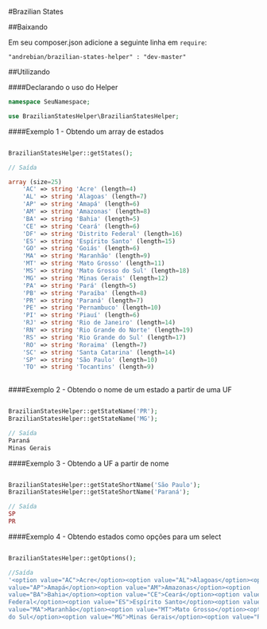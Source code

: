 
#Brazilian States

##Baixando

Em seu composer.json adicione a seguinte linha em `require`:

```"andrebian/brazilian-states-helper" : "dev-master" ```


##Utilizando

####Declarando o uso do Helper

```php
namespace SeuNamespace;

use BrazilianStatesHelper\BrazilianStatesHelper;
```        

####Exemplo 1 - Obtendo um array de estados


```php

BrazilianStatesHelper::getStates();

// Saída

array (size=25)
    'AC' => string 'Acre' (length=4)
    'AL' => string 'Alagoas' (length=7)
    'AP' => string 'Amapá' (length=6)
    'AM' => string 'Amazonas' (length=8)
    'BA' => string 'Bahia' (length=5)
    'CE' => string 'Ceará' (length=6)
    'DF' => string 'Distrito Federal' (length=16)
    'ES' => string 'Espírito Santo' (length=15)
    'GO' => string 'Goiás' (length=6)
    'MA' => string 'Maranhão' (length=9)
    'MT' => string 'Mato Grosso' (length=11)
    'MS' => string 'Mato Grosso do Sul' (length=18)
    'MG' => string 'Minas Gerais' (length=12)
    'PA' => string 'Pará' (length=5)
    'PB' => string 'Paraíba' (length=8)
    'PR' => string 'Paraná' (length=7)
    'PE' => string 'Pernambuco' (length=10)
    'PI' => string 'Piauí' (length=6)
    'RJ' => string 'Rio de Janeiro' (length=14)
    'RN' => string 'Rio Grande do Norte' (length=19)
    'RS' => string 'Rio Grande do Sul' (length=17)
    'RO' => string 'Roraima' (length=7)
    'SC' => string 'Santa Catarina' (length=14)
    'SP' => string 'São Paulo' (length=10)
    'TO' => string 'Tocantins' (length=9)
    
```

####Exemplo 2 - Obtendo o nome de um estado a partir de uma UF


```php

BrazilianStatesHelper::getStateName('PR');
BrazilianStatesHelper::getStateName('MG');

// Saída
Paraná
Minas Gerais
```

####Exemplo 3 - Obtendo a UF a partir de nome


```php

BrazilianStatesHelper::getStateShortName('São Paulo');
BrazilianStatesHelper::getStateShortName('Paraná');

// Saída
SP
PR
```

####Exemplo 4 - Obtendo estados como opções para um select

```php

BrazilianStatesHelper::getOptions();

//Saída
'<option value="AC">Acre</option><option value="AL">Alagoas</option><option
value="AP">Amapá</option><option value="AM">Amazonas</option><option
value="BA">Bahia</option><option value="CE">Ceará</option><option value="DF">Distrito
Federal</option><option value="ES">Espírito Santo</option><option value="GO">Goiás</option><option
value="MA">Maranhão</option><option value="MT">Mato Grosso</option><option value="MS">Mato Grosso
do Sul</option><option value="MG">Minas Gerais</option><option value="PA">Pará<'... (length=949)

```




